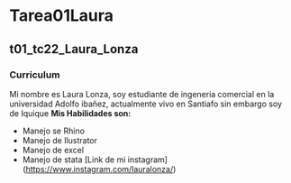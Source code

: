 # Tarea01Laura
## t01_tc22_Laura_Lonza
### Curriculum 
Mi nombre es Laura Lonza, soy estudiante de ingeneria comercial en la universidad Adolfo ibañez, actualmente vivo en Santiafo sin embargo soy de Iquique
**Mis Habilidades son:**
 - Manejo se Rhino
 - Manejo de Ilustrator
 - Manejo de excel
 - Manejo de stata
 [Link de mi instagram] (https://www.instagram.com/lauralonza/)
